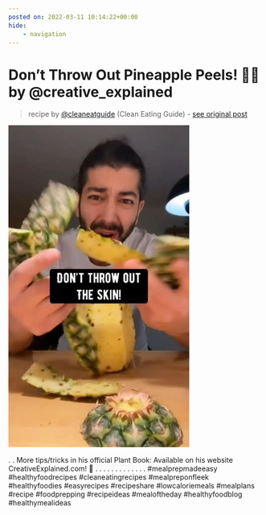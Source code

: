```yaml
---
posted on: 2022-03-11 10:14:22+00:00
hide:
    - navigation
---
```


# Don’t Throw Out Pineapple Peels! 🤩🌱 by @creative_explained  

> recipe by [@cleaneatguide](https://www.instagram.com/cleaneatguide/) 
(Clean Eating Guide) - [see original post](https://instagram.com/p/Ca9a2R8jssb)

![](../img/cleaneatguide_11-03-2022_1003.png)

.
.
More tips/tricks in his official Plant Book: Available on his website CreativeExplained.com! 🙌
.
.
.
.
.
.
.
.
.
.
.
.
.
\#mealprepmadeeasy \#healthyfoodrecipes \#cleaneatingrecipes \#mealpreponfleek \#healthyfoodies \#easyrecipes \#recipeshare \#lowcaloriemeals \#mealplans \#recipe \#foodprepping \#recipeideas \#mealoftheday \#healthyfoodblog \#healthymealideas 